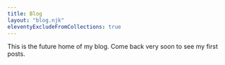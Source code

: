 ```yaml
---
title: Blog
layout: "blog.njk"
eleventyExcludeFromCollections: true
---
```


This is the future home of my blog. Come back very soon to see my first posts.